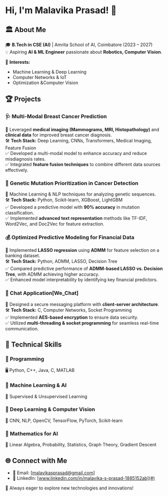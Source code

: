 # Hi, I'm Malavika Prasad! 👋  

## 🏛 About Me  
🎓 **B.Tech in CSE (AI)** | Amrita School of AI, Coimbatore (2023 – 2027)  
💡 Aspiring **AI & ML Engineer** passionate about **Robotics, Computer Vision**.  

🚀 **Interests:**  
- Machine Learning & Deep Learning  
- Computer Networks & IoT
- Optimization &Computer Vision


## 🏆 Projects  
### **🩺 Multi-Modal Breast Cancer Prediction**  
📌 Leveraged **medical imaging (Mammograms, MRI, Histopathology)** and **clinical data** for improved breast cancer diagnosis.  
🛠 **Tech Stack:** Deep Learning, CNNs, Transformers, Medical Imaging, Feature Fusion  
✅ Developed a multi-modal model to enhance accuracy and reduce misdiagnosis rates.  
✅ Integrated **feature fusion techniques** to combine different data sources effectively.  

### **🧬 Genetic Mutation Prioritization in Cancer Detection**  
📌 Machine Learning & NLP techniques for analyzing genetic sequences.  
🛠 **Tech Stack:** Python, Scikit-learn, XGBoost, LightGBM  
✅ Developed a predictive model with **90% accuracy** in mutation classification.  
✅ Implemented **advanced text representation** methods like TF-IDF, Word2Vec, and Doc2Vec for feature extraction.  

### **💰 Optimized Predictive Modeling for Financial Data**  
📌 Implemented **LASSO regression** using **ADMM** for feature selection on a banking dataset.  
🛠 **Tech Stack:** Python, ADMM, LASSO, Decision Tree  
✅ Compared predictive performance of **ADMM-based LASSO vs. Decision Tree**, with ADMM achieving higher accuracy.  
✅ Enhanced model interpretability by identifying key financial predictors.  

### **🔐 Chat Application[We_Chat]**  
📌 Designed a secure messaging platform with **client-server architecture**.  
🛠 **Tech Stack:** C, Computer Networks, Socket Programming  
✅ Implemented **AES-based encryption** to ensure data security.  
✅ Utilized **multi-threading & socket programming** for seamless real-time communication.  

## 🚀 Technical Skills  

### 🔹 Programming  
🖥️ Python, C++, Java, C, MATLAB  

### 🔹 Machine Learning & AI  
🤖 Supervised & Unsupervised Learning 

### 🔹 Deep Learning & Computer Vision  
🧠 CNN, NLP, OpenCV, TensorFlow, PyTorch, Scikit-learn  

### 🔹 Mathematics for AI  
📐 Linear Algebra, Probability, Statistics, Graph Theory, Gradient Descent  
 

## 🌐 Connect with Me  
- 📧 Email: [malavikasprasad@gmail.com]  
- 💼 LinkedIn: [www.linkedin.com/in/malavika-s-prasad-1885152ab](#)   

🚀 Always eager to explore new technologies and innovations!
